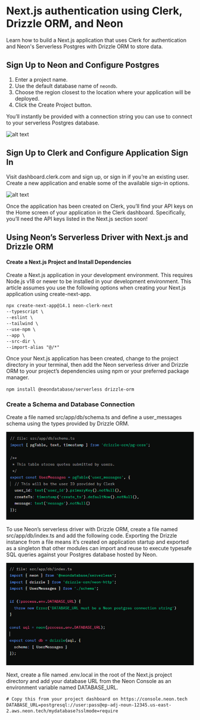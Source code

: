 # Next.js authentication using Clerk, Drizzle ORM, and Neon
Learn how to build a Next.js application that uses Clerk for authentication and Neon's Serverless Postgres with Drizzle ORM to store data.

## Sign Up to Neon and Configure Postgres
1. Enter a project name.
2. Use the default database name of `neondb`.
3. Choose the region closest to the location where your application will be deployed.
4. Click the Create Project button.

You’ll instantly be provided with a connection string you can use to connect to your serverless Postgres database.

![alt text](./public/images/neon-dashboard.jpg)

## Sign Up to Clerk and Configure Application Sign In

Visit dashboard.clerk.com and sign up, or sign in if you’re an existing user. Create a new application and enable some of the available sign-in options.

![alt text](./public/images/clerk-sign-up.jpg)

Once the application has been created on Clerk, you’ll find your API keys on the Home screen of your application in the Clerk dashboard. Specifically, you’ll need the API keys listed in the Next.js section soon!

## Using Neon’s Serverless Driver with Next.js and Drizzle ORM

#### Create a Next.js Project and Install Dependencies

Create a Next.js application in your development environment. This requires Node.js v18 or newer to be installed in your development environment. This article assumes you use the following options when creating your Next.js application using create-next-app.
```
npx create-next-app@14.1 neon-clerk-next
--typescript \
--eslint \
--tailwind \
--use-npm \
--app \
--src-dir \
--import-alias "@/*"
```

Once your Next.js application has been created, change to the project directory in your terminal, then add the Neon serverless driver and Drizzle ORM to your project’s dependencies using npm or your preferred package manager.

`npm install @neondatabase/serverless drizzle-orm`

### Create a Schema and Database Connection

Create a file named src/app/db/schema.ts and define a user_messages schema using the types provided by Drizzle ORM.

![alt text](./public/images/schema.jpg)

To use Neon’s serverless driver with Drizzle ORM, create a file named src/app/db/index.ts and add the following code. Exporting the Drizzle instance from a file means it’s created on application startup and exported as a singleton that other modules can import and reuse to execute typesafe SQL queries against your Postgres database hosted by Neon.

![alt text](./public/images/index.ts.jpg)

Next, create a file named .env.local in the root of the Next.js project directory and add your database URL from the Neon Console as an environment variable named DATABASE_URL.

```
# Copy this from your project dashboard on https://console.neon.tech
DATABASE_URL=postgresql://user:pass@ep-adj-noun-12345.us-east-2.aws.neon.tech/mydatabase?sslmode=require
```